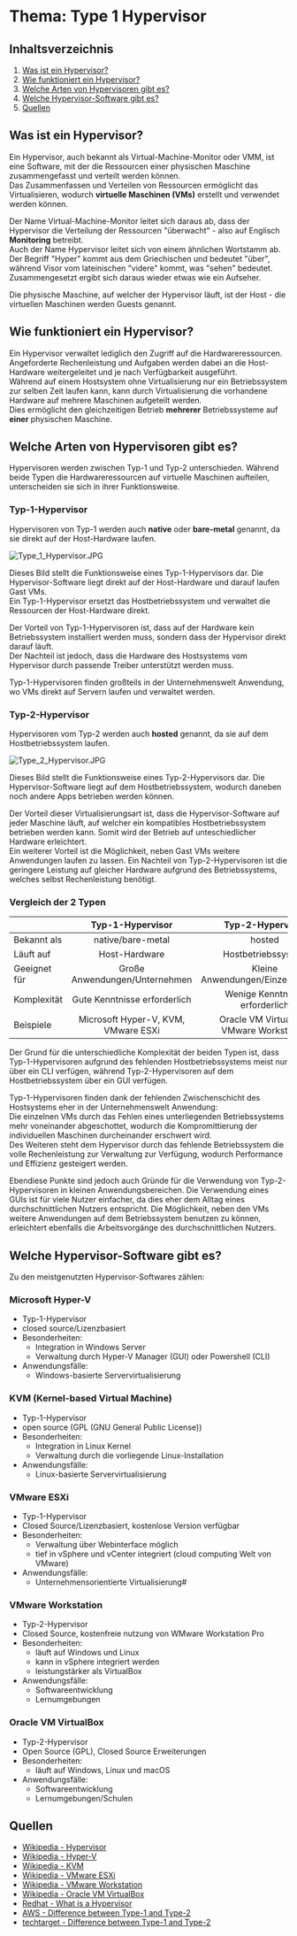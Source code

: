 # Thema: Type 1 Hypervisor

## Inhaltsverzeichnis

1. [Was ist ein Hypervisor?](#was-ist-ein-hypervisor)
2. [Wie funktioniert ein Hypervisor?](#wie-funktioniert-ein-hypervisor)
3. [Welche Arten von Hypervisoren gibt es?](#welche-arten-von-hypervisoren-gibt-es)
4. [Welche Hypervisor-Software gibt es?](#welche-arten-von-hypervisoren-gibt-es)
5. [Quellen](#quellen)

## Was ist ein Hypervisor?

Ein Hypervisor, auch bekannt als Virtual-Machine-Monitor oder VMM, ist eine Software, mit der die Ressourcen einer physischen Maschine zusammengefasst und verteilt werden können.  
Das Zusammenfassen und Verteilen von Ressourcen ermöglicht das Virtualisieren, wodurch **virtuelle Maschinen (VMs)** erstellt und verwendet werden können.  

Der Name Virtual-Machine-Monitor leitet sich daraus ab, dass der Hypervisor die Verteilung der Ressourcen "überwacht" - also auf Englisch **Monitoring** betreibt.  
Auch der Name Hypervisor leitet sich von einem ähnlichen Wortstamm ab. Der Begriff "Hyper" kommt aus dem Griechischen und bedeutet "über", während Visor vom lateinischen "videre" kommt, was "sehen" bedeutet.  
Zusammengesetzt ergibt sich daraus wieder etwas wie ein Aufseher.  

Die physische Maschine, auf welcher der Hypervisor läuft, ist der Host - die virtuellen Maschinen werden Guests genannt.

## Wie funktioniert ein Hypervisor?

Ein Hypervisor verwaltet lediglich den Zugriff auf die Hardwareressourcen. Angeforderte Rechenleistung und Aufgaben werden dabei an die Host-Hardware weitergeleitet und je nach Verfügbarkeit ausgeführt.  
Während auf einem Hostsystem ohne Virtualisierung nur ein Betriebssystem zur selben Zeit laufen kann, kann durch Virtualisierung die vorhandene Hardware auf mehrere Maschinen aufgeteilt werden.  
Dies ermöglicht den gleichzeitigen Betrieb **mehrerer** Betriebssysteme auf **einer** physischen Maschine.

## Welche Arten von Hypervisoren gibt es?

Hypervisoren werden zwischen Typ-1 und Typ-2 unterschieden. Während beide Typen die Hardwareressourcen auf virtuelle Maschinen aufteilen, unterscheiden sie sich in ihrer Funktionsweise.

### Typ-1-Hypervisor

Hypervisoren von Typ-1 werden auch **native** oder **bare-metal** genannt, da sie direkt auf der Host-Hardware laufen.

![Type_1_Hypervisor.JPG](assets/Type_1_Hypervisor.JPG)

Dieses Bild stellt die Funktionsweise eines Typ-1-Hypervisors dar. Die Hypervisor-Software liegt direkt auf der Host-Hardware und darauf laufen Gast VMs.  
Ein Typ-1-Hypervisor ersetzt das Hostbetriebssystem und verwaltet die Ressourcen der Host-Hardware direkt.  

Der Vorteil von Typ-1-Hypervisoren ist, dass auf der Hardware kein Betriebssystem installiert werden muss, sondern dass der Hypervisor direkt darauf läuft.  
Der Nachteil ist jedoch, dass die Hardware des Hostsystems vom Hypervisor durch passende Treiber unterstützt werden muss.  

Typ-1-Hypervisoren finden großteils in der Unternehmenswelt Anwendung, wo VMs direkt auf Servern laufen und verwaltet werden.  

### Typ-2-Hypervisor

Hypervisoren vom Typ-2 werden auch **hosted** genannt, da sie auf dem Hostbetriebssystem laufen.

![Type_2_Hypervisor.JPG](assets/Type_2_Hypervisor.JPG)

Dieses Bild stellt die Funktionsweise eines Typ-2-Hypervisors dar. Die Hypervisor-Software liegt auf dem Hostbetriebssystem, wodurch daneben noch andere Apps betrieben werden können.  

Der Vorteil dieser Virtualisierungsart ist, dass die Hypervisor-Software auf jeder Maschine läuft, auf welcher ein kompatibles Hostbetriebssystem betrieben werden kann. Somit wird der Betrieb auf unteschiedlicher Hardware erleichtert.  
Ein weiterer Vorteil ist die Möglichkeit, neben Gast VMs weitere Anwendungen laufen zu lassen.
Ein Nachteil von Typ-2-Hypervisoren ist die geringere Leistung auf gleicher Hardware aufgrund des Betriebssystems, welches selbst Rechenleistung benötigt.

### Vergleich der 2 Typen

|               |        **Typ-1-Hypervisor**         |           **Typ-2-Hypervisor**           |
|:--------------|:-----------------------------------:|:----------------------------------------:|
| Bekannt als   |          native/bare-metal          |                  hosted                  |
| Läuft auf     |            Host-Hardware            |            Hostbetriebssystem            |
| Geeignet für  |    Große Anwendungen/Unternehmen    |    Kleine Anwendungen/Einzelpersonen     |
| Komplexität   |    Gute Kenntnisse erforderlich     |      Wenige Kenntnisse erforderlich      |
| Beispiele     | Microsoft Hyper-V, KVM, VMware ESXi | Oracle VM Virtualbox, VMware Workstation |

Der Grund für die unterschiedliche Komplexität der beiden Typen ist, dass Typ-1-Hypervisoren aufgrund des fehlenden Hostbetriebssystems meist nur über ein CLI verfügen, während Typ-2-Hypervisoren auf dem Hostbetriebssystem über ein GUI verfügen.

Typ-1-Hypervisoren finden dank der fehlenden Zwischenschicht des Hostsystems eher in der Unternehmenswelt Anwendung:  
Die einzelnen VMs durch das Fehlen eines unterliegenden Betriebssystems mehr voneinander abgeschottet, wodurch die Kompromittierung der individuellen Maschinen durcheinander erschwert wird.  
Des Weiteren steht dem Hypervisor durch das fehlende Betriebssystem die volle Rechenleistung zur Verwaltung zur Verfügung, wodurch Performance und Effizienz gesteigert werden.  

Ebendiese Punkte sind jedoch auch Gründe für die Verwendung von Typ-2-Hypervisoren in kleinen Anwendungsbereichen.
Die Verwendung eines GUIs ist für viele Nutzer einfacher, da dies eher dem Alltag eines durchschnittlichen Nutzers entspricht.
Die Möglichkeit, neben den VMs weitere Anwendungen auf dem Betriebssystem benutzen zu können, erleichtert ebenfalls die Arbeitsvorgänge des durchschnittlichen Nutzers.

## Welche Hypervisor-Software gibt es?

Zu den meistgenutzten Hypervisor-Softwares zählen:

### Microsoft Hyper-V

- Typ-1-Hypervisor
- closed source/Lizenzbasiert
- Besonderheiten:
  - Integration in Windows Server
  - Verwaltung durch Hyper-V Manager (GUI) oder Powershell (CLI)
- Anwendungsfälle:
  - Windows-basierte Servervirtualisierung

### KVM (Kernel-based Virtual Machine)

- Typ-1-Hypervisor
- open source (GPL (GNU General Public License))
- Besonderheiten:
  - Integration in Linux Kernel
  - Verwaltung durch die vorliegende Linux-Installation
- Anwendungsfälle:
  - Linux-basierte Servervirtualisierung

### VMware ESXi

- Typ-1-Hypervisor
- Closed Source/Lizenzbasiert, kostenlose Version verfügbar
- Besonderheiten:
  - Verwaltung über Webinterface möglich
  - tief in vSphere und vCenter integriert (cloud computing Welt von VMware)
- Anwendungsfälle:
  - Unternehmensorientierte Virtualisierung#

### VMware Workstation

- Typ-2-Hypervisor
- Closed Source, kostenfreie nutzung von WMware Workstation Pro
- Besonderheiten:
  - läuft auf Windows und Linux
  - kann in vSphere integriert werden
  - leistungstärker als VirtualBox
- Anwendungsfälle:
  - Softwareentwicklung
  - Lernumgebungen

### Oracle VM VirtualBox

- Typ-2-Hypervisor
- Open Source (GPL), Closed Source Erweiterungen
- Besonderheiten:
  - läuft auf Windows, Linux und macOS
- Anwendungsfälle:
  - Softwareentwicklung
  - Lernumgebungen/Schulen

## Quellen

- [Wikipedia - Hypervisor](https://de.wikipedia.org/wiki/Hypervisor)
- [Wikipedia - Hyper-V](https://en.wikipedia.org/wiki/Hyper-V)
- [Wikipedia - KVM](https://en.wikipedia.org/wiki/Kernel-based_Virtual_Machine)
- [Wikipedia - VMware ESXi](https://en.wikipedia.org/wiki/VMware_ESXi)
- [Wikipedia - VMware Workstation](https://en.wikipedia.org/wiki/VMware_Workstation)
- [Wikipedia - Oracle VM VirtualBox](https://en.wikipedia.org/wiki/VirtualBox)
- [Redhat - What is a Hypervisor](https://www.redhat.com/de/topics/virtualization/what-is-a-hypervisor)
- [AWS - Difference between Type-1 and Type-2](https://aws.amazon.com/de/compare/the-difference-between-type-1-and-type-2-hypervisors/)
- [techtarget - Difference between Type-1 and Type-2](https://www.techtarget.com/searchitoperations/tip/Whats-the-difference-between-Type-1-vs-Type-2-hypervisor)